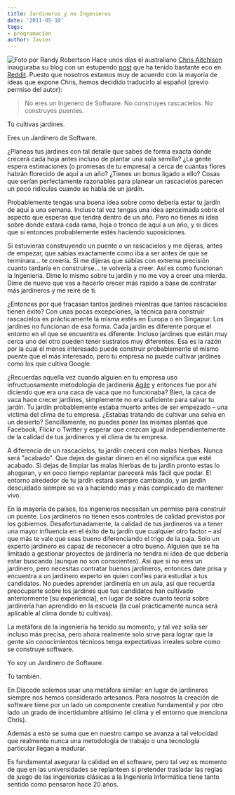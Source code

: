 ```yaml
---
title: Jardineros y no Ingenieros
date: '2011-05-10'
tags:
- programacion
author: Javier
---
```


![Foto por Randy Robertson](https://diacode-blog.s3-eu-west-1.amazonaws.com/2011/05/464791157_b9965da377_b.jpeg)
Hace unos días el australiano 
[Chris Aitchison](http://chrisaitchison.com/) inauguraba su blog con un estupendo 
[post](http://chrisaitchison.com/2011/05/03/you-are-not-a-software-engineer) que ha tenido bastante eco en 
[Reddit](http://www.reddit.com/r/programming/comments/h4ob9/you_are_not_a_software_engineer_you_grow_gardens/). Puesto que nosotros estamos muy de acuerdo con la mayoría de ideas que expone Chris, hemos decidido traducirlo al español (previo permiso del autor):




>No eres un Ingenero de Software. No construyes rascacielos. No construyes puentes.


Tú cultivas jardines.


Eres un Jardinero de Software.


¿Planeas tus jardines con tal detalle que sabes de forma exacta donde crecerá cada hoja antes incluso de plantar una sola semilla? ¿La gente espera estimaciones (o promesas de tu empresa) a cerca de cuántas flores habrán florecido de aquí a un año? ¿Tienes un bonus ligado a ello? Cosas que serían perfectamente razonables para planear un rascacielos parecen un poco ridículas cuando se habla de un jardín.


Probablemente tengas una buena idea sobre como debería estar tu jardín de aquí a una semana. Incluso tal vez tengas una idea aproximada sobre el aspecto que esperas que tendrá dentro de un año. Pero no tienes ni idea sobre donde estará cada rama, hoja o tronco de aquí a un año, y si dices que sí entonces probablemente estés haciendo suposiciones.


Si estuvieras construyendo un puente o un rascacielos y me dijeras, antes de empezar, que sabías exactamente como iba a ser antes de que se terminara... te creería. Si me dijeras que sabías con extrema precisión cuanto tardaría en construirse... te volvería a creer. Así es como funcionan la Ingeniería. Dime lo mismo sobre tu jardín y no me voy a creer una mierda. Dime de nuevo que vas a hacerlo crecer más rapido a base de contratar más jardineros y me reiré de ti.


¿Entonces por qué fracasan tantos jardines mientras que tantos rascacielos tienen éxito? Con unas pocas excepciones, la técnica para construir rascacielos es prácticamente la misma estés en Europa o en Singapur. Los jardines no funcionan de esa forma. Cada jardín es diferente porque el entorno en el que se encuentra es diferente. Incluso jardines que están muy cerca uno del otro pueden tener sustratos muy diferentes. Esa es la razón por la cual el menos interesado puede construir probablemente el mismo puente que el más interesado, pero tu empresa no puede cultivar jardines como los que cultiva Google.


¿Recuerdas aquella vez cuando alguien en tu empresa uso infructuosamente metodología de jardinería 
[Agile](http://en.wikipedia.org/wiki/Agile_software_development) y entonces fue por ahí diciendo que era una caca de vaca que no funcionaba? Bien, la caca de vaca hace crecer jardines, simplemente no era suficiente para salvar tu jardín. Tu jardín probablemente estaba muerto antes de ser empezado – una víctima del clima de tu empresa. ¿Estabas tratando de cultivar una selva en un desierto? Sencillamente, no puedes poner las mismas plantas que Facebook, Flickr o Twitter y esperar que crezcan igual independientemente de la calidad de tus jardineros y el clima de tu empresa.


A diferencia de un rascacielos, tu jardín crecerá con malas hierbas. Nunca será "acabado". Que dejes de gastar dinero en él no significa que esté acabado. Si dejas de limpiar las malas hierbas de tu jardín pronto estas lo ahogaran, y en poco tiempo replantar parecerá más fácil que podar. El entorno alrededor de tu jardín estará siempre cambiando, y un jardín descuidado siempre se va a haciendo más y más complicado de mantener vivo.


En la mayoría de países, los ingenieros necesitan un permiso para construir un puente. Los jardineros no tienen esos controles de calidad previstos por los gobiernos. Desafortunadamente, la calidad de tus jardineros va a tener una mayor influencia en el éxito de tu jardín que cualquier otro factor – así que más te vale que seas bueno diferenciando el trigo de la paja. Solo un experto jardinero es capaz de reconocer a otro bueno. Alguien que se ha limitado a gestionar proyectos de jardinería no tendra ni idea de que debería estar buscando (aunque no son conscientes). Así que si no eres un jardinero, pero necesitas contratar buenos jardineros, entonces date prisa y encuentra a un jardinero experto en quien confíes para estudiar a tus candidatos. No puedes aprender jardinería en un aula, así que recuerda preocuparte sobre los jardines que tus candidatos han cultivado anteriormente [su experiencia], en lugar de sobre cuanto teoria sobre jardinería han aprendido en la escuela (la cual prácticamente nunca será aplicable al clima donde tú cultivas).


La metáfora de la ingeniería ha tenido su momento, y tal vez solía ser incluso más precisa, pero ahora realmente solo sirve para lograr que la gente sin conocimientos técnicos tenga expectativas irreales sobre como se construye software.


Yo soy un Jardinero de Software.


Tú también.


En Diacode solemos usar una metáfora similar: en lugar de jardineros siempre nos hemos considerado artesanos. Para nosotros la creación de software tiene por un lado un componente creativo fundamental y por otro lado un grado de incertidumbre altísimo (el 
clima y el 
entorno que menciona Chris).


Además a esto se suma que en nuestro campo se avanza a tal velocidad que realmente nunca una metodología de trabajo o una tecnología particular llegan a madurar.


Es fundamental asegurar la calidad en el software, pero tal vez es momento de que en las universidades se replanteen si pretender trasladar las reglas de juego de las ingenierías clásicas a la Ingeniería Informática tiene tanto sentido como pensaron hace 20 años.
